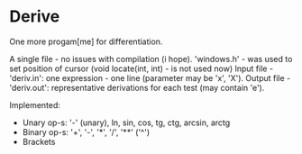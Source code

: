 # Derive
One more progam[me] for differentiation.

A single file - no issues with compilation (i hope).
'windows.h' - was used to set position of cursor (void locate(int, int) - is not used now)
Input file - 'deriv.in': one expression - one line (parameter may be 'x', 'X').
Output file - 'deriv.out': representative derivations for each test (may contain 'e').

Implemented:
 - Unary op-s: '-' (unary), ln, sin, cos, tg, ctg, arcsin, arctg
 - Binary op-s: '+', '-', '*', '/', '**' ('^')
 - Brackets
